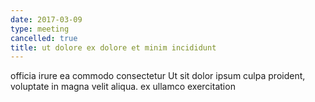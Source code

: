 ```yaml
---
date: 2017-03-09
type: meeting
cancelled: true
title: ut dolore ex dolore et minim incididunt
---
```

officia irure ea commodo consectetur Ut sit dolor ipsum culpa proident, voluptate in magna velit aliqua. ex ullamco exercitation
